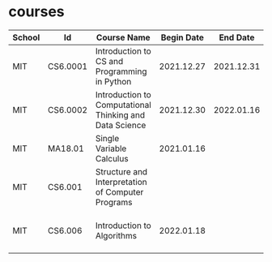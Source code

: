 # courses


| School | Id       | Course Name                                             | Begin Date | End Date   | Notes                                |
|--------|----------|---------------------------------------------------------|------------|------------|--------------------------------------|
| MIT    | CS6.0001 | Introduction to CS and Programming in Python            | 2021.12.27 | 2021.12.31 | lectures notes + assignments         |
| MIT    | CS6.0002 | Introduction to Computational Thinking and Data Science | 2021.12.30 | 2022.01.16 | lecture notes + assignments          |
| MIT    | MA18.01  | Single Variable Calculus                                | 2021.01.16 |            | lecture notes                        |
| MIT    | CS6.001  | Structure and Interpretation of Computer Programs       |            |            |                                      |
| MIT    | CS6.006  | Introduction to Algorithms                              | 2022.01.18 |            | videos + lecture notes + assignments |

